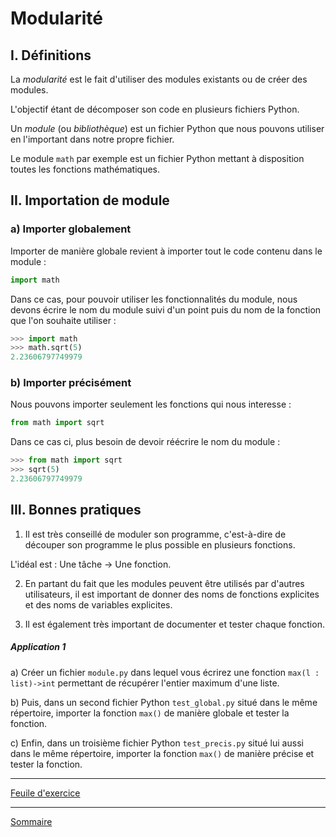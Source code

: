# Modularité

## I. Définitions

La *modularité* est le fait d'utiliser des modules existants ou de créer des modules.

L'objectif étant de décomposer son code en plusieurs fichiers Python.

Un *module* (ou *bibliothèque*) est un fichier Python que nous pouvons utiliser en l'important dans notre propre fichier.

Le module `math` par exemple est un fichier Python mettant à disposition toutes les fonctions mathématiques.

## II. Importation de module

### a) Importer globalement

Importer de manière globale revient à importer tout le code contenu dans le module :

```python
import math
```

Dans ce cas, pour pouvoir utiliser les fonctionnalités du module, nous devons écrire le nom du module suivi d'un point puis du nom de la fonction que l'on souhaite utiliser :

```python
>>> import math
>>> math.sqrt(5)
2.23606797749979
```

### b) Importer précisément

Nous pouvons importer seulement les fonctions qui nous interesse :

```python
from math import sqrt
```

Dans ce cas ci, plus besoin de devoir réécrire le nom du module :

```python
>>> from math import sqrt
>>> sqrt(5)
2.23606797749979
```

## III. Bonnes pratiques

1. Il est très conseillé de moduler son programme, c'est-à-dire de découper son programme le plus possible en plusieurs fonctions.

L'idéal est : Une tâche -> Une fonction.

2. En partant du fait que les modules peuvent être utilisés par d'autres utilisateurs, il est important de donner des noms de fonctions explicites et des noms de variables explicites.

3. Il est également très important de documenter et tester chaque fonction.

##### Application 1

a) Créer un fichier `module.py` dans lequel vous écrirez une fonction `max(l : list)->int` permettant de récupérer l'entier maximum d'une liste.

b) Puis, dans un second fichier Python `test_global.py` situé dans le même répertoire, importer la fonction `max()` de manière globale et tester la fonction.

c) Enfin, dans un troisième fichier Python `test_precis.py` situé lui aussi dans le même répertoire, importer la fonction `max()` de manière précise et tester la fonction.

_______

[Feuile d'exercice](./Exercices_modularite.md)

_______

[Sommaire](./../../terminale/)